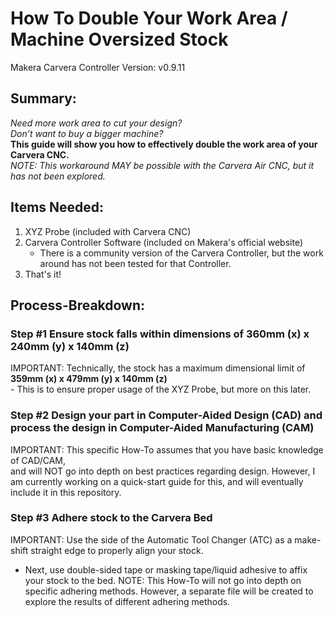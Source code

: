 # How To Double Your Work Area / Machine Oversized Stock
Makera Carvera Controller Version: v0.9.11

## Summary:
*Need more work area to cut your design?*  
*Don’t want to buy a bigger machine?*  
**This guide will show you how to effectively double the work area of your Carvera CNC.**  
*NOTE: This workaround MAY be possible with the Carvera Air CNC, but it has not been explored.*  

## Items Needed:
1. XYZ Probe (included with Carvera CNC)
2. Carvera Controller Software (included on Makera's official website)
    - There is a community version of the Carvera Controller, but the work around has not been tested for that Controller.
3. That's it!  


## Process-Breakdown:
### **Step #1 Ensure stock falls within dimensions of 360mm (x) x 240mm (y) x 140mm (z)**  
IMPORTANT: Technically, the stock has a maximum dimensional limit of **359mm (x) x 479mm (y) x 140mm (z)**  
        - This is to ensure proper usage of the XYZ Probe, but more on this later.  

### **Step #2 Design your part in Computer-Aided Design (CAD) and process the design in Computer-Aided Manufacturing (CAM)**
IMPORTANT: This specific How-To assumes that you have basic knowledge of CAD/CAM,  
            and will NOT go into depth on best practices regarding design. However,
            I am currently working on a quick-start guide for this, and will eventually 
            include it in this repository.

### **Step #3 Adhere stock to the Carvera Bed**
IMPORTANT: Use the side of the Automatic Tool Changer (ATC) as a make-shift straight edge to properly align your stock.  
- Next, use double-sided tape or masking tape/liquid adhesive to affix your stock to the bed.
        NOTE: This How-To will not go into depth on specific adhering methods. However, a separate file
              will be created to explore the results of different adhering methods.
              
